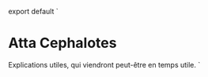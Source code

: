 export default `

Atta Cephalotes
===============

Explications utiles, qui viendront peut-être en temps utile.
`
